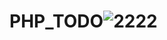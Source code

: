 # PHP_TODO![2222](https://user-images.githubusercontent.com/40424206/213877567-0c00a002-36b3-4b72-b970-ff490435b7ca.png)
